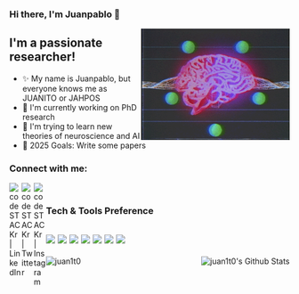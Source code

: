 ### Hi there, I'm Juanpablo 👋

<img align="right" alt="GIF" height="200px" src="d2b5ef1d089455e38715f64bd0e15293.gif"/>

## I'm a passionate researcher!
- ✨ My name is Juanpablo, but everyone knows me as JUANITO or JAHPOS
- 🔭 I'm currently working on PhD research
- 🌱 I'm trying to learn new theories of neuroscience and AI
- 🔬 2025 Goals: Write some papers

### Connect with me:

<!--[<img align="left" alt="codeSTACKr.com" width="22px" src="https://raw.githubusercontent.com/iconic/open-iconic/master/svg/globe.svg" />][website]-->
<!--[<img align="left" alt="codeSTACKr | YouTube" width="22px" src="https://cdn.jsdelivr.net/npm/simple-icons@v3/icons/youtube.svg" />][youtube] -->
[<img align="left" alt="codeSTACKr | LinkedIn" width="22px" src="https://cdn.jsdelivr.net/npm/simple-icons@v3/icons/linkedin.svg" />][linkedin]
[<img align="left" alt="codeSTACKr | Twitter" width="22px" src="https://cdn.jsdelivr.net/npm/simple-icons@v3/icons/twitter.svg" />][twitter]
[<img align="left" alt="codeSTACKr | Instagram" width="22px" src="https://cdn.jsdelivr.net/npm/simple-icons@v3/icons/instagram.svg" />][instagram]

<br />

### Tech & Tools Preference
<img src="https://img.shields.io/badge/-Python-black?style=flat&logo=python&logoColor=white"> <img src="https://img.shields.io/badge/-C%20&%20C++-659ad2?style=flat&logo=c%2B%2B&logoColor=ffffff"> <img src="https://img.shields.io/badge/Pytorch-black?style=flat&logo=pytorch&logoColor=white"> <img src="https://img.shields.io/badge/Google%20Colab-yellowgreen?style=flat&logo=google%20colab&logoColor=white"> <img src="http://img.shields.io/badge/-VS%20Code-007ACC?style=flat&logo=visual%20studio%20code&logoColor=white"> <img src="http://img.shields.io/badge/-Github-000000?style=flat&logo=github&logoColor=FFFFFF">
<img src="https://img.shields.io/badge/-Django-logo">
---
<p><img align="left" src="https://github-readme-stats.vercel.app/api/top-langs/?username=juan1t0&langs_count=10&theme=tokyonight&layout=compact" alt="juan1t0" /></p>
<img align="right" alt="juan1t0's Github Stats" src="https://github-readme-stats.vercel.app/api?username=juan1t0&show_icons=true&hide_border=true&theme=tokyonight" />


[twitter]: https://twitter.com/JAHPOS0599
[instagram]: https://www.instagram.com/japh0s/
[linkedin]: https://www.linkedin.com/in/juanpablo-andrew-heredia-parillo-0140ab133/
